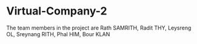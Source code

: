 # Virtual-Company-2
The team members in the project are Rath SAMRITH, Radit THY, Leysreng OL, Sreynang RITH, Phal HIM, Bour KLAN
